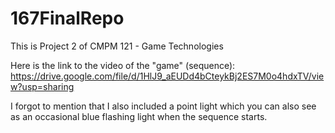# 167FinalRepo

This is Project 2 of CMPM 121 - Game Technologies

Here is the link to the video of the "game" (sequence): https://drive.google.com/file/d/1HlJ9_aEUDd4bCteykBj2ES7M0o4hdxTV/view?usp=sharing
 
I forgot to mention that I also included a point light which you can also see as an occasional blue flashing light when the sequence starts.
